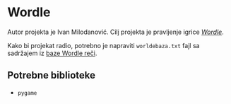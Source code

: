 # Wordle
Autor projekta je Ivan Milodanović. Cilj projekta je pravljenje igrice [*Wordle*](https://en.wikipedia.org/wiki/Wordle).

Kako bi projekat radio, potrebno je napraviti `worldebaza.txt` fajl sa sadržajem iz [baze Wordle reči](https://github.com/tabatkins/wordle-list).

## Potrebne biblioteke
- `pygame`
